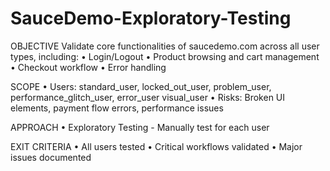 # SauceDemo-Exploratory-Testing
OBJECTIVE
Validate core functionalities of saucedemo.com across all user types, including:
•	Login/Logout
•	Product browsing and cart management
•	Checkout workflow
•	Error handling

SCOPE
•	Users: standard_user, locked_out_user, problem_user, performance_glitch_user, error_user
visual_user
•	Risks: Broken UI elements, payment flow errors, performance issues

APPROACH
•	Exploratory Testing - Manually test for each user

EXIT CRITERIA
•	All users tested
•	Critical workflows validated
•	Major issues documented
